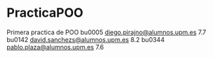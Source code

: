 # PracticaPOO
Primera practica de POO
bu0005 diego.pirajno@alumnos.upm.es    7.7
bu0142 david.sanchezs@alumnos.upm.es   8.2
bu0344 pablo.plaza@alumnos.upm.es      7.6
